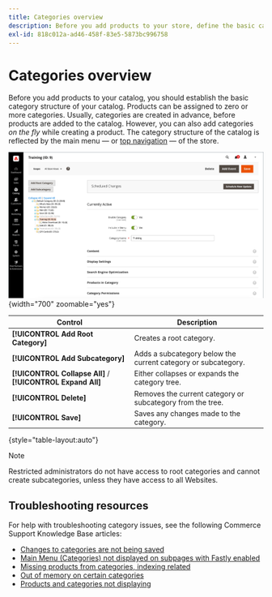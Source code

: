 ```yaml
---
title: Categories overview
description: Before you add products to your store, define the basic category structure of your catalog.
exl-id: 818c012a-ad46-458f-83e5-5873bc996758
---
```

# Categories overview

Before you add products to your catalog, you should establish the basic category structure of your catalog. Products can be assigned to zero or more categories. Usually, categories are created in advance, before products are added to the catalog. However, you can also add categories _on the fly_ while creating a product. The category structure of the catalog is reflected by the main menu — or [top navigation](navigation-top.md) — of the store.

![Category tree](./assets/category-selected.png){width="700" zoomable="yes"}

|Control|Description|
|--- |--- |
|**[!UICONTROL Add Root Category]** |Creates a root category.|
|**[!UICONTROL Add Subcategory]** |Adds a subcategory below the current category or subcategory.|
|**[!UICONTROL Collapse All]** / **[!UICONTROL Expand All]** |Either collapses or expands the category tree.|
|**[!UICONTROL Delete]** |Removes the current category or subcategory from the tree.|
|**[!UICONTROL Save]** |Saves any changes made to the category.|

{style="table-layout:auto"}

>[!NOTE]
>
>Restricted administrators do not have access to root categories and cannot create subcategories, unless they have access to all Websites.

## Troubleshooting resources

For help with troubleshooting category issues, see the following Commerce Support Knowledge Base articles:

- [Changes to categories are not being saved](https://experienceleague.adobe.com/docs/commerce-knowledge-base/kb/troubleshooting/miscellaneous/changes-to-categories-are-not-being-saved.html)
- [Main Menu (Categories) not displayed on subpages with Fastly enabled](https://experienceleague.adobe.com/docs/commerce-knowledge-base/kb/troubleshooting/miscellaneous/main-menu-categories-not-displayed-on-subpages-with-fastly-enabled.html)
- [Missing products from categories, indexing related](https://experienceleague.adobe.com/docs/commerce-knowledge-base/kb/support-tools/patches/v1-0-6/mdva-30977-magento-patch-missing-products-from-categories-indexing-related.html)
- [Out of memory on certain categories](https://experienceleague.adobe.com/docs/commerce-knowledge-base/kb/support-tools/patches/v1-0-19/mdva-31307-magento-patch-out-of-memory-on-certain-categories.html)
- [Products and categories not displaying](https://experienceleague.adobe.com/docs/commerce-knowledge-base/kb/support-tools/patches/v1-0-18/mdva-34695-magento-patch-products-and-categories-not-displaying.html)
